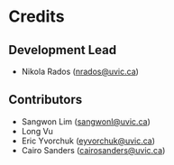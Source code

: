 # Credits

## Development Lead
* Nikola Rados (nrados@uvic.ca)

## Contributors
* Sangwon Lim (sangwonl@uvic.ca)
* Long Vu
* Eric Yvorchuk (eyvorchuk@uvic.ca)
* Cairo Sanders (cairosanders@uvic.ca)
